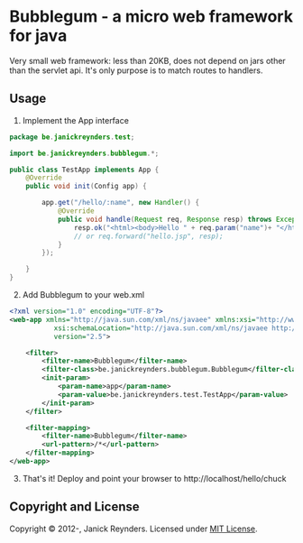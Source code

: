 Bubblegum - a micro web framework for java
==========================================

Very small web framework: less than 20KB, does not depend on jars other than the servlet api.
It's only purpose is to match routes to handlers.

Usage
-----

1) Implement the App interface

```java
package be.janickreynders.test;

import be.janickreynders.bubblegum.*;

public class TestApp implements App {
    @Override
    public void init(Config app) {

        app.get("/hello/:name", new Handler() {
            @Override
            public void handle(Request req, Response resp) throws Exception {
                resp.ok("<html><body>Hello " + req.param("name")+ "</html></body>");
                // or req.forward("hello.jsp", resp);
            }
        });

    }
}
```

2) Add Bubblegum to your web.xml

```xml
<?xml version="1.0" encoding="UTF-8"?>
<web-app xmlns="http://java.sun.com/xml/ns/javaee" xmlns:xsi="http://www.w3.org/2001/XMLSchema-instance"
           xsi:schemaLocation="http://java.sun.com/xml/ns/javaee http://java.sun.com/xml/ns/javaee/web-app_2_5.xsd"
           version="2.5">

    <filter>
        <filter-name>Bubblegum</filter-name>
        <filter-class>be.janickreynders.bubblegum.Bubblegum</filter-class>
        <init-param>
            <param-name>app</param-name>
            <param-value>be.janickreynders.test.TestApp</param-value>
        </init-param>
    </filter>

    <filter-mapping>
        <filter-name>Bubblegum</filter-name>
        <url-pattern>/*</url-pattern>
    </filter-mapping>
</web-app>
```

3) That's it! Deploy and point your browser to http://localhost/hello/chuck

Copyright and License
---------------------
Copyright &copy; 2012-, Janick Reynders. Licensed under [MIT License].

[MIT License]: https://github.com/janickr/bubblegum/raw/master/LICENSE.txt

